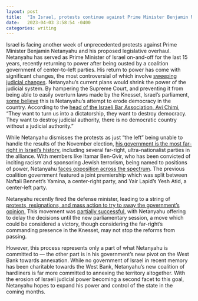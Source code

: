 ```yaml
---
layout: post
title:  "In Israel, protests continue against Prime Minister Benjamin Netanyahu"
date:   2023-04-03 3:58:54 -0400
categories: writing
---
```



Israel is facing another week of unprecedented protests against Prime Minister Benjamin Netanyahu and his proposed legislative overhaul. Netanyahu has served as Prime Minister of Israel on-and-off for the last 15 years, recently returning to power after being ousted by a coalition government of center-to-left parties. His return to power has come with significant changes, the most controversial of which involve [sweeping judicial changes](https://www.aljazeera.com/news/2023/1/22/why-are-israelis-protesting). Netanyahu’s current plans would shrink the power of the judicial system. By hampering the Supreme Court, and preventing it from being able to easily overturn laws made by the Knesset, Israel’s parliament, [some believe](https://www.aljazeera.com/news/2023/1/22/why-are-israelis-protesting) this is Netanyahu’s attempt to erode democracy in the country. According to the [head of the Israeli Bar Association, Avi Chimi](https://www.aljazeera.com/news/2023/1/22/why-are-israelis-protesting), “They want to turn us into a dictatorship, they want to destroy democracy. They want to destroy judicial authority, there is no democratic country without a judicial authority.”

While Netanyahu dismisses the protests as just “the left” being unable to handle the results of the November election, [his government is the most far-right in Israel’s history](https://www.pbs.org/newshour/show/netanyahu-once-again-prime-minister-with-most-far-right-government-in-israels-history), including several far-right, ultra-nationalist parties in the alliance. With members like Itamar Ben-Gvir, who has been convicted of inciting racism and sponsoring Jewish terrorism, being named to positions of power, Netanyahu [faces opposition across the spectrum](https://www.pbs.org/newshour/show/netanyahu-once-again-prime-minister-with-most-far-right-government-in-israels-history). The previous coalition government featured a joint premiership which was split between Naftali Bennett’s Yamina, a center-right party, and Yair Lapid’s Yesh Atid, a center-left party. 

Netanyahu recently fired the defense minister, leading to a string of [protests, resignations, and mass action to try to sway the government’s opinion.](https://www.marketwatch.com/story/israel-protests-explained-netanyahus-judicial-reform-and-why-thousands-of-workers-are-on-strike-779df0d9) This movement was [partially successful](https://www.vox.com/world-politics/23629744/why-israelis-protesting-netanyahu-far-right-government-judiciary-overhaul), with Netanyahu offering to delay the decisions until the new parliamentary session, a move which could be considered a victory, though considering the far-right’s commanding presence in the Knesset, may not stop the reforms from passing. 

However, this process represents only a part of what Netanyahu is committed to — the other part is in his government’s new pivot on the West Bank towards annexation. While no government of Israel in recent memory has been charitable towards the West Bank, Netanyahu’s new coalition of hardliners is far more committed to annexing the territory altogether. With the erosion of Israeli judicial power becoming a second facet to this goal, Netanyahu hopes to expand his power and control of the state in the coming months.
